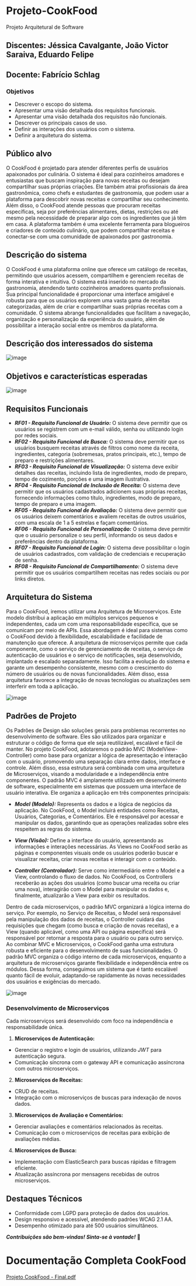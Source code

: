 # Projeto-CookFood
Projeto Arquitetural de Software
## Discentes: Jéssica Cavalgante, João Victor Saraiva, Eduardo Felipe
## Docente: Fabrício Schlag
### Objetivos
* Descrever o escopo do sistema.
* Apresentar uma visão detalhada dos requisitos funcionais.
* Apresentar uma visão detalhada dos requisitos não funcionais.
* Descrever os principais casos de uso.
* Definir as interações dos usuários com o sistema.
* Definir a arquitetura do sistema.

## Público alvo
O CookFood é projetado para atender diferentes perfis de usuários apaixonados por culinária. O
sistema é ideal para cozinheiros amadores e entusiastas que buscam inspiração para novas
receitas ou desejam compartilhar suas próprias criações. Ele também atrai profissionais da área
gastronômica, como chefs e estudantes de gastronomia, que podem usar a plataforma para
descobrir novas receitas e compartilhar seu conhecimento.
Além disso, o CookFood atende pessoas que procuram receitas específicas, seja por preferências
alimentares, dietas, restrições ou até mesmo pela necessidade de preparar algo com os
ingredientes que já têm em casa. A plataforma também é uma excelente ferramenta para
blogueiros e criadores de conteúdo culinário, que podem compartilhar receitas e conectar-se com
uma comunidade de apaixonados por gastronomia.

## Descrição do sistema
O CookFood é uma plataforma online que oferece um catálogo de receitas, permitindo que usuários acessem, compartilhem e gerenciem receitas de forma interativa e intuitiva. O sistema está inserido no mercado da gastronomia, atendendo tanto cozinheiros amadores quanto profissionais. Sua principal funcionalidade é proporcionar uma interface amigável e robusta para que os usuários explorem uma vasta gama de receitas categorizadas, além de criar e compartilhar suas próprias receitas com a comunidade.
O sistema abrange funcionalidades que facilitam a navegação, organização e personalização da experiência do usuário, além de possibilitar a interação social entre os membros da plataforma.

## Descrição dos interessados do sistema

![image](https://github.com/user-attachments/assets/581ddfa6-8d8e-4233-88df-e82668c30753)

## Objetivos e características esperadas

![image](https://github.com/user-attachments/assets/c99ebc66-0036-4b40-a53e-9f78f0db3de4)

## Requisitos Funcionais
* **_RF01 - Requisito Funcional de Usuário:_** O sistema deve permitir que os usuários se registrem com um e-mail válido, senha ou utilizando login por redes sociais.
* **_RF02 - Requisito Funcional de Busca:_** O sistema deve permitir que os usuários busquem receitas através de filtros como nome da receita, ingredientes, categoria (sobremesas, pratos principais, etc.), tempo de preparo e restrições alimentares.
* **_RF03 - Requisito Funcional de Visualização:_** O sistema deve exibir detalhes das receitas, incluindo lista de ingredientes, modo de preparo, tempo de cozimento, porções e uma imagem ilustrativa.
* **_RF04 - Requisito Funcional de Inclusão de Receita:_** O sistema deve permitir que os usuários cadastrados adicionem suas próprias receitas, fornecendo informações como título, ingredientes, modo de preparo, tempo de preparo e uma imagem.
* **_RF05 - Requisito Funcional de Avaliação:_** O sistema deve permitir que os usuários deixem comentários e avaliem receitas de outros usuários, com uma escala de 1 a 5 estrelas e façam
comentários.
* **_RF06 - Requisito Funcional de Personalização:_** O sistema deve permitir que o usuário personalize o seu perfil, informando os seus dados e preferências dentro da plataforma.
* **_RF07 - Requisito Funcional de Login:_** O sistema deve possibilitar o login de usuários cadastrados, com validação de credenciais e recuperação de senha.
* **_RF08 - Requisito Funcional de Compartilhamento:_** O sistema deve permitir que os usuários compartilhem receitas nas redes sociais ou por links diretos.

## Arquitetura do Sistema

Para o CookFood, iremos utilizar uma Arquitetura de Microserviços. Este modelo distribui a aplicação em múltiplos serviços pequenos e independentes, cada um com uma responsabilidade específica, que se comunicam por meio de APIs. Essa abordagem é ideal para sistemas como o CookFood devido à flexibilidade, escalabilidade e facilidade de manutenção que oferece.
A arquitetura de microserviços permite que cada componente, como o serviço de gerenciamento de receitas, o serviço de autenticação de usuários e o serviço de notificações, seja desenvolvido, implantado e escalado separadamente. Isso facilita a evolução do sistema e garante um desempenho consistente, mesmo com o crescimento do número de usuários ou de novas funcionalidades. Além disso, essa arquitetura favorece a integração de novas tecnologias ou atualizações sem interferir em toda a aplicação.

![image](https://github.com/user-attachments/assets/966725c0-a361-4251-aca9-f8bf2396fcd6)

## Padrões de Projeto
Os Padrões de Design são soluções gerais para problemas recorrentes no desenvolvimento de software. Eles são utilizados para organizar e estruturar o código de forma que ele seja reutilizável, escalável e fácil de manter. No projeto CookFood, adotaremos o padrão MVC (ModelView-Controller) como base para organizar a lógica de apresentação e interação com o usuário, promovendo uma separação clara entre dados, interface e controle. Além disso, essa estrutura será combinada com uma arquitetura de Microserviços, visando a modularidade e a independência entre componentes.
O padrão MVC é amplamente utilizado em desenvolvimento de software, especialmente em sistemas que possuem uma interface de usuário interativa. Ele organiza a aplicação em três componentes principais:

* **_Model (Modelo):_** Representa os dados e a lógica de negócios da aplicação. No CookFood, o Model incluirá entidades como Receitas, Usuários, Categorias, e Comentários. Ele é responsável por acessar e manipular os dados, garantindo que as operações realizadas sobre eles respeitem as regras do sistema.

* **_View (Visão):_** Define a interface do usuário, apresentando as informações e interações necessárias. As Views no CookFood serão as páginas e componentes visuais onde os usuários poderão buscar e visualizar receitas, criar novas receitas e interagir com o conteúdo.

* **_Controller (Controlador):_** Serve como intermediário entre o Model e a View, controlando o fluxo de dados. No CookFood, os Controllers receberão as ações dos usuários (como buscar uma receita ou criar uma nova), interagirão com o Model para manipular os dados e, finalmente, atualizarão a View para exibir os resultados.

Dentro de cada microserviços, o padrão MVC organizará a lógica interna do serviço. Por exemplo, no Serviço de Receitas, o Model será responsável pela manipulação dos dados de receitas, o Controller cuidará das requisições que chegam (como busca e criação de novas receitas), e a View (quando aplicável, como uma API ou página específica) será responsável por retornar a resposta para o usuário ou para outro serviço.
Ao combinar MVC e Microserviços, o CookFood ganha uma estrutura robusta e eficiente para o desenvolvimento de suas funcionalidades. O padrão MVC organiza o código interno de cada microserviços, enquanto a arquitetura de microserviços garante flexibilidade e independência entre os módulos. Dessa forma, conseguimos um sistema que é tanto escalável quanto fácil de evoluir, adaptando-se rapidamente às novas necessidades dos usuários e exigências do mercado.

![image](https://github.com/user-attachments/assets/97b5c10e-7e8b-44a9-9fee-09da312c5517)

### Desenvolvimento de Microserviços
Cada microserviços será desenvolvido com foco na independência e responsabilidade única.

1. **Microserviços de Autenticação:** 
- Gerenciar o registro e login de usuários, utilizando _JWT_ para autenticação segura.
- Comunicação síncrona com o gateway API e comunicação assíncrona com outros
microserviços.

2. **Microserviços de Receitas:**
- CRUD de receitas. 
- Integração com o microserviços de buscas para indexação de novos dados.

3. **Microserviços de Avaliação e Comentários:**
- Gerenciar avaliações e comentários relacionados às receitas.
- Comunicação com o microserviços de receitas para exibição de avaliações médias. 

4. **Microserviços de Busca:** 
- Implementação com ElasticSearch para buscas rápidas e filtragem eficiente. 
- Atualização assíncrona por mensagens recebidas de outros microserviços.

## Destaques Técnicos
* Conformidade com LGPD para proteção de dados dos usuários.
* Design responsivo e acessível, atendendo padrões WCAG 2.1 AA.
* Desempenho otimizado para até 500 usuários simultâneos.

**_Contribuições são bem-vindas! Sinta-se à vontade!_** 🙂

# Documentação Completa CookFood 

[Projeto CookFood - Final.pdf](https://github.com/user-attachments/files/18303850/Projeto.CookFood.-.Final.pdf)








